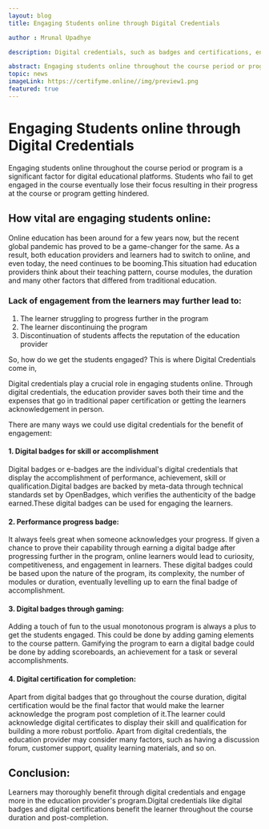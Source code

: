 ```yaml
---
layout: blog
title: Engaging Students online through Digital Credentials

author : Mrunal Upadhye

description: Digital credentials, such as badges and certifications, engage online students, recognize achievements, and enhance the learning experience.

abstract: Engaging students online throughout the course period or program is a significant factor for digital educational platforms. Students who fail to get engaged in the course eventually lose their focus resulting in their progress at the course or program getting hindered.
topic: news
imageLink: https://certifyme.online//img/preview1.png
featured: true
---
```

# Engaging Students online through Digital Credentials

Engaging students online throughout the course period or program is a significant factor for digital educational platforms. Students who fail to get engaged in the course eventually lose their focus resulting in their progress at the course or program getting hindered.

## How vital are engaging students online:

Online education has been around for a few years now, but the recent global pandemic has proved to be a game-changer for the same. As a result, both education providers and learners had to switch to online, and even today, the need continues to be booming.This situation had education providers think about their teaching pattern, course modules, the duration and many other factors that differed from traditional education. 

### Lack of engagement from the learners may further lead to:

1. The learner struggling to progress further in the program
2. The learner discontinuing the program
3. Discontinuation of students affects the reputation of the education provider

So, how do we get the students engaged? This is where Digital Credentials come in,

Digital credentials play a crucial role in engaging students online. Through digital credentials, the education provider saves both their time and the expenses that go in traditional paper certification or getting the learners acknowledgement in person.

There are many ways we could use digital credentials for the benefit of engagement:

#### 1. Digital badges for skill or accomplishment

Digital badges or e-badges are the individual's digital credentials that display the accomplishment of performance, achievement, skill or qualification.Digital badges are backed by meta-data through technical standards set by OpenBadges, which verifies the authenticity of the badge earned.These digital badges can be used for engaging the learners.

#### 2. Performance progress badge:  

It always feels great when someone acknowledges your progress. If given a chance to prove their capability through earning a digital badge after progressing further in the program, online learners would lead to curiosity, competitiveness, and engagement in learners. These digital badges could be based upon the nature of the program, its complexity, the number of modules or duration, eventually levelling up to earn the final badge of accomplishment.

#### 3. Digital badges through gaming:

Adding a touch of fun to the usual monotonous program is always a plus to get the students engaged. This could be done by adding gaming elements to the course pattern.
Gamifying the program to earn a digital badge could be done by adding scoreboards, an achievement for a task or several accomplishments.

#### 4. Digital certification for completion:

Apart from digital badges that go throughout the course duration, digital certification would be the final factor that would make the learner acknowledge the program post completion of it.The learner could acknowledge digital certificates to display their skill and qualification for building a more robust portfolio.
Apart from digital credentials, the education provider may consider many factors, such as having a discussion forum, customer support, quality learning materials, and so on.

## Conclusion:

Learners may thoroughly benefit through digital credentials and engage more in the education provider's program.Digital credentials like digital badges and digital certifications benefit the learner throughout the course duration and post-completion.


